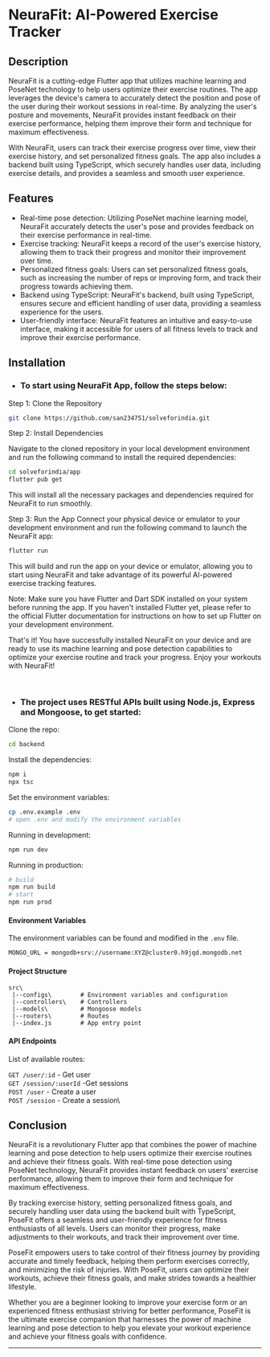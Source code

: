 
# NeuraFit: AI-Powered Exercise Tracker

## Description

NeuraFit is a cutting-edge Flutter app that utilizes machine learning and PoseNet technology to help users optimize their exercise routines. The app leverages the device's camera to accurately detect the position and pose of the user during their workout sessions in real-time. By analyzing the user's posture and movements, NeuraFit provides instant feedback on their exercise performance, helping them improve their form and technique for maximum effectiveness.

With NeuraFit, users can track their exercise progress over time, view their exercise history, and set personalized fitness goals. The app also includes a backend built using TypeScript, which securely handles user data, including exercise details, and provides a seamless and smooth user experience.


## Features

- Real-time pose detection: Utilizing PoseNet machine learning model, NeuraFit accurately detects the user's pose and provides feedback on their exercise performance in real-time.
- Exercise tracking: NeuraFit keeps a record of the user's exercise history, allowing them to track their progress and monitor their improvement over time.
- Personalized fitness goals: Users can set personalized fitness goals, such as increasing the number of reps or improving form, and track their progress towards achieving them.
- Backend using TypeScript: NeuraFit's backend, built using TypeScript, ensures secure and efficient handling of user data, providing a seamless experience for the users.
- User-friendly interface: NeuraFit features an intuitive and easy-to-use interface, making it accessible for users of all fitness levels to track and improve their exercise performance.
    
  
    
    
    
## Installation

* ### To start using NeuraFit App, follow the steps below:

Step 1: Clone the Repository

```bash
git clone https://github.com/san234751/solveforindia.git
```

Step 2: Install Dependencies

Navigate to the cloned repository in your local development environment and run the following command to install the required dependencies: 

```bash
cd solveforindia/app
flutter pub get
```

This will install all the necessary packages and dependencies required for NeuraFit to run smoothly.

Step 3: Run the App
Connect your physical device or emulator to your development environment and run the following command to launch the NeuraFit app:

```bash
flutter run
```

This will build and run the app on your device or emulator, allowing you to start using NeuraFit and take advantage of its powerful AI-powered exercise tracking features.

Note: Make sure you have Flutter and Dart SDK installed on your system before running the app. If you haven't installed Flutter yet, please refer to the official Flutter documentation for instructions on how to set up Flutter on your development environment.

That's it! You have successfully installed NeuraFit on your device and are ready to use its machine learning and pose detection capabilities to optimize your exercise routine and track your progress. Enjoy your workouts with NeuraFit!

<br>

* ### The project uses RESTful APIs built using Node.js, Express and Mongoose, to get started: 

Clone the repo:

```bash
cd backend
```

Install the dependencies:

```bash
npm i
npx tsc
```

Set the environment variables:

```bash
cp .env.example .env
# open .env and modify the environment variables
```

Running in development:

```bash
npm run dev
```

Running in production:

```bash
# build
npm run build
# start
npm run prod
```

#### Environment Variables

The environment variables can be found and modified in the `.env` file.

```bash
MONGO_URL = mongodb+srv://username:XYZ@cluster0.h9jqd.mongodb.net
```

#### Project Structure

```
src\
 |--configs\        # Environment variables and configuration
 |--controllers\    # Controllers
 |--models\         # Mongoose models
 |--routers\        # Routes
 |--index.js        # App entry point
```

#### API Endpoints

List of available routes:

`GET /user/:id` - Get user\
`GET /session/:userId` -Get sessions\
`POST /user` - Create a user\
`POST /session` - Create a session\


## Conclusion

NeuraFit is a revolutionary Flutter app that combines the power of machine learning and pose detection to help users optimize their exercise routines and achieve their fitness goals. With real-time pose detection using PoseNet technology, NeuraFit provides instant feedback on users' exercise performance, allowing them to improve their form and technique for maximum effectiveness.

By tracking exercise history, setting personalized fitness goals, and securely handling user data using the backend built with TypeScript, PoseFit offers a seamless and user-friendly experience for fitness enthusiasts of all levels. Users can monitor their progress, make adjustments to their workouts, and track their improvement over time.

PoseFit empowers users to take control of their fitness journey by providing accurate and timely feedback, helping them perform exercises correctly, and minimizing the risk of injuries. With PoseFit, users can optimize their workouts, achieve their fitness goals, and make strides towards a healthier lifestyle.

Whether you are a beginner looking to improve your exercise form or an experienced fitness enthusiast striving for better performance, PoseFit is the ultimate exercise companion that harnesses the power of machine learning and pose detection to help you elevate your workout experience and achieve your fitness goals with confidence.
<hr>
